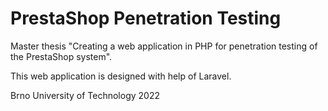 # PrestaShop Penetration Testing 
Master thesis "Creating a web application in PHP for penetration testing of the PrestaShop system".

This web application is designed with help of Laravel.

Brno University of Technology 2022
